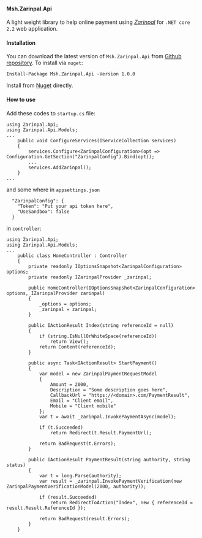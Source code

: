 #### Msh.Zarinpal.Api
A light weight library to help online payment using *[Zarinpal](https://www.zarinpal.com)* for `.NET core 2.2` web application.

#### Installation
You can download the latest version of `Msh.Zarinpal.Api` from [Github repository](https://github.com/hrsh/Msh.Zarinpal.Api).
To install via `nuget`:
```
Install-Package Msh.Zarinpal.Api -Version 1.0.0
```
Install from [Nuget](https://www.nuget.org/packages/Msh.Zarinpal.Api/) directly.

#### How to use
Add these codes to `startup.cs` file:
```
using Zarinpal.Api;
using Zarinpal.Api.Models;
...
    public void ConfigureServices(IServiceCollection services)
    {
        services.Configure<ZarinpalConfiguration>(opt => Configuration.GetSection("ZarinpalConfig").Bind(opt));
        ...
        services.AddZarinpal();
    }
...
```
and some where in `appsettings.json`
```
  "ZarinpalConfig": {
    "Token": "Put your api token here",
    "UseSandbox": false
  }
```
in `controller`:
```
using Zarinpal.Api;
using Zarinpal.Api.Models;
...
    public class HomeController : Controller
    {
        private readonly IOptionsSnapshot<ZarinpalConfiguration> options;
        private readonly IZarinpalProvider _zarinpal;

        public HomeController(IOptionsSnapshot<ZarinpalConfiguration> options, IZarinpalProvider zarinpal)
        {
            _options = options;
            _zarinpal = zarinpal;
        }

        public IActionResult Index(string referenceId = null)
        {
            if (string.IsNullOrWhiteSpace(referenceId))
                return View();
            return Content(referenceId);
        }

        public async Task<IActionResult> StartPayment()
        {
            var model = new ZarinpalPaymentRequestModel
            {
                Amount = 2000,
                Description = "Some description goes here",
                CallbackUrl = "https://<domain>.com/PaymentResult",
                Email = "Client email", 
                Mobile = "Client mobile"
            };
            var t = await _zarinpal.InvokePaymentAsync(model);

            if (t.Succeeded)
                return Redirect(t.Result.PaymentUrl);

            return BadRequest(t.Errors);
        }

        public IActionResult PaymentResult(string authority, string status)
        {
            var t = long.Parse(authority);
            var result = _zarinpal.InvokePaymentVerification(new ZarinpalPaymentVerificationModel(2000, authority));

            if (result.Succeeded)
                return RedirectToAction("Index", new { referenceId = result.Result.ReferenceId });

            return BadRequest(result.Errors);
        }
    }
```
